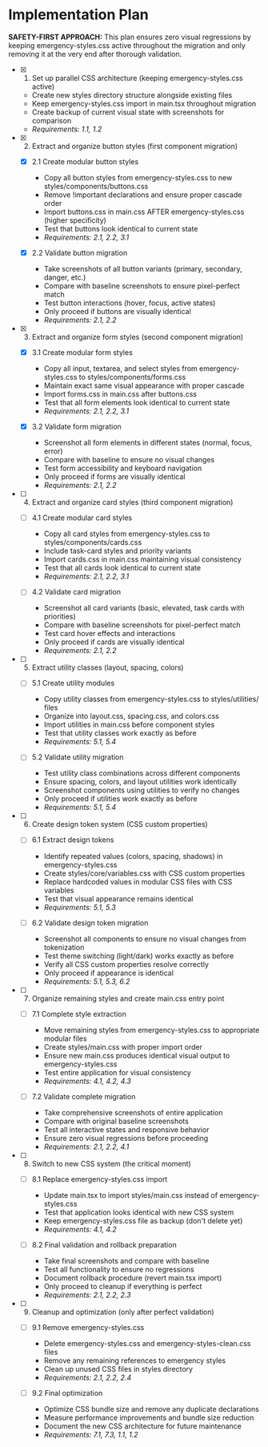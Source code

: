 # Implementation Plan

**SAFETY-FIRST APPROACH:** This plan ensures zero visual regressions by keeping emergency-styles.css active throughout the migration and only removing it at the very end after thorough validation.

- [x] 1. Set up parallel CSS architecture (keeping emergency-styles.css active)

  - Create new styles directory structure alongside existing files
  - Keep emergency-styles.css import in main.tsx throughout migration
  - Create backup of current visual state with screenshots for comparison
  - _Requirements: 1.1, 1.2_

- [x] 2. Extract and organize button styles (first component migration)

  - [x] 2.1 Create modular button styles

    - Copy all button styles from emergency-styles.css to new styles/components/buttons.css
    - Remove !important declarations and ensure proper cascade order
    - Import buttons.css in main.css AFTER emergency-styles.css (higher specificity)
    - Test that buttons look identical to current state
    - _Requirements: 2.1, 2.2, 3.1_

  - [x] 2.2 Validate button migration

    - Take screenshots of all button variants (primary, secondary, danger, etc.)
    - Compare with baseline screenshots to ensure pixel-perfect match
    - Test button interactions (hover, focus, active states)
    - Only proceed if buttons are visually identical
    - _Requirements: 2.1, 2.2_

- [x] 3. Extract and organize form styles (second component migration)

  - [x] 3.1 Create modular form styles

    - Copy all input, textarea, and select styles from emergency-styles.css to styles/components/forms.css
    - Maintain exact same visual appearance with proper cascade
    - Import forms.css in main.css after buttons.css
    - Test that all form elements look identical to current state
    - _Requirements: 2.1, 2.2, 3.1_

  - [x] 3.2 Validate form migration

    - Screenshot all form elements in different states (normal, focus, error)
    - Compare with baseline to ensure no visual changes
    - Test form accessibility and keyboard navigation
    - Only proceed if forms are visually identical
    - _Requirements: 2.1, 2.2_

- [ ] 4. Extract and organize card styles (third component migration)

  - [ ] 4.1 Create modular card styles

    - Copy all card styles from emergency-styles.css to styles/components/cards.css
    - Include task-card styles and priority variants
    - Import cards.css in main.css maintaining visual consistency
    - Test that all cards look identical to current state
    - _Requirements: 2.1, 2.2, 3.1_

  - [ ] 4.2 Validate card migration
    - Screenshot all card variants (basic, elevated, task cards with priorities)
    - Compare with baseline screenshots for pixel-perfect match
    - Test card hover effects and interactions
    - Only proceed if cards are visually identical
    - _Requirements: 2.1, 2.2_

- [ ] 5. Extract utility classes (layout, spacing, colors)

  - [ ] 5.1 Create utility modules

    - Copy utility classes from emergency-styles.css to styles/utilities/ files
    - Organize into layout.css, spacing.css, and colors.css
    - Import utilities in main.css before component styles
    - Test that utility classes work exactly as before
    - _Requirements: 5.1, 5.4_

  - [ ] 5.2 Validate utility migration
    - Test utility class combinations across different components
    - Ensure spacing, colors, and layout utilities work identically
    - Screenshot components using utilities to verify no changes
    - Only proceed if utilities work exactly as before
    - _Requirements: 5.1, 5.4_

- [ ] 6. Create design token system (CSS custom properties)

  - [ ] 6.1 Extract design tokens

    - Identify repeated values (colors, spacing, shadows) in emergency-styles.css
    - Create styles/core/variables.css with CSS custom properties
    - Replace hardcoded values in modular CSS files with CSS variables
    - Test that visual appearance remains identical
    - _Requirements: 5.1, 5.3_

  - [ ] 6.2 Validate design token migration
    - Screenshot all components to ensure no visual changes from tokenization
    - Test theme switching (light/dark) works exactly as before
    - Verify all CSS custom properties resolve correctly
    - Only proceed if appearance is identical
    - _Requirements: 5.1, 5.3, 6.2_

- [ ] 7. Organize remaining styles and create main.css entry point

  - [ ] 7.1 Complete style extraction

    - Move remaining styles from emergency-styles.css to appropriate modular files
    - Create styles/main.css with proper import order
    - Ensure new main.css produces identical visual output to emergency-styles.css
    - Test entire application for visual consistency
    - _Requirements: 4.1, 4.2, 4.3_

  - [ ] 7.2 Validate complete migration
    - Take comprehensive screenshots of entire application
    - Compare with original baseline screenshots
    - Test all interactive states and responsive behavior
    - Ensure zero visual regressions before proceeding
    - _Requirements: 2.1, 2.2, 4.1_

- [ ] 8. Switch to new CSS system (the critical moment)

  - [ ] 8.1 Replace emergency-styles.css import

    - Update main.tsx to import styles/main.css instead of emergency-styles.css
    - Test that application looks identical with new CSS system
    - Keep emergency-styles.css file as backup (don't delete yet)
    - _Requirements: 4.1, 4.2_

  - [ ] 8.2 Final validation and rollback preparation
    - Take final screenshots and compare with baseline
    - Test all functionality to ensure no regressions
    - Document rollback procedure (revert main.tsx import)
    - Only proceed to cleanup if everything is perfect
    - _Requirements: 2.1, 2.2, 2.3_

- [ ] 9. Cleanup and optimization (only after perfect validation)

  - [ ] 9.1 Remove emergency-styles.css

    - Delete emergency-styles.css and emergency-styles-clean.css files
    - Remove any remaining references to emergency styles
    - Clean up unused CSS files in styles directory
    - _Requirements: 2.1, 2.2, 2.4_

  - [ ] 9.2 Final optimization
    - Optimize CSS bundle size and remove any duplicate declarations
    - Measure performance improvements and bundle size reduction
    - Document the new CSS architecture for future maintenance
    - _Requirements: 7.1, 7.3, 1.1, 1.2_
